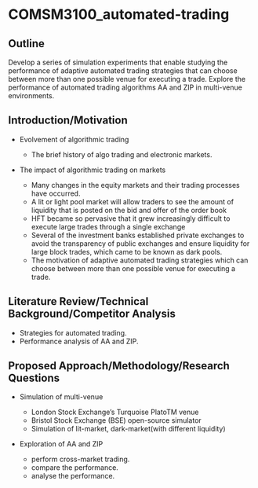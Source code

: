 # COMSM3100_automated-trading

## Outline

Develop a series of simulation experiments that enable studying the performance of adaptive automated trading strategies that can choose between more than one possible venue for executing a trade. Explore the performance of automated trading algorithms AA and ZIP in multi-venue environments.

## Introduction/Motivation

- Evolvement of algorithmic trading

  - The brief history of algo trading and electronic markets.

- The impact of algorithmic trading on markets

  - Many changes in the equity markets and their trading processes have occurred.
  - A lit or light pool market will allow traders to see the amount of liquidity that is posted on the bid and offer of the order book
  - HFT became so pervasive that it grew increasingly difficult to execute large trades through a single exchange
  - Several of the investment banks established private exchanges to avoid the transparency of public exchanges and ensure liquidity for large block trades, which came to be known as dark pools.
  - The motivation of adaptive automated trading strategies which can choose between more than one possible venue for executing a trade.

## Literature Review/Technical Background/Competitor Analysis

- Strategies for automated trading.
- Performance analysis of AA and ZIP.

## Proposed Approach/Methodology/Research Questions

- Simulation of multi-venue

  - London Stock Exchange’s Turquoise PlatoTM venue
  - Bristol Stock Exchange (BSE) open-source simulator
  - Simulation of lit-market, dark-market(with different liquidity)

- Exploration of AA and ZIP

  - perform cross-market trading.
  - compare the performance.
  - analyse the performance.
